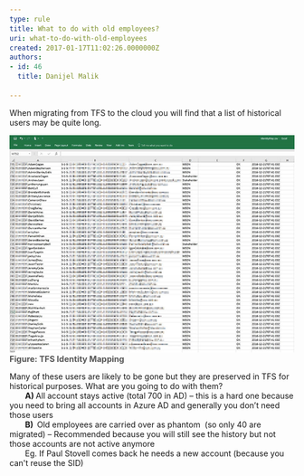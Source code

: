 ```yaml
---
type: rule
title: What to do with old employees?
uri: what-to-do-with-old-employees
created: 2017-01-17T11:02:26.0000000Z
authors:
- id: 46
  title: Danijel Malik

---
```




<span class='intro'> When migrating from TFS to the cloud you will find that a list of historical users may be quite long.<br> </span>

<dl class="image"><dt>​​<img src="old-employees-to-the-cloud.jpg" alt="old-employees-to-the-cloud.jpg" />​​<span style="color&#58;#555555;font-size&#58;0.9rem;font-weight&#58;bold;">Figure&#58; TFS Identity Mapping​</span>​</dt></dl><p>Many of these users are likely to be gone but they are preserved in TFS for historical purposes. What are you going to do with them?&#160;<br>&#160;&#160;&#160;&#160;&#160;&#160;&#160;<b>A) </b>All account stays active (total 700 in AD) – this is a hard one because you need to bring all accounts in Azure AD and generally you don’t need those users<br>&#160;&#160;&#160;&#160;&#160;&#160; 
   <b>B)&#160; </b>Old employees are carried over as phantom&#160; (so only 40 are migrated) – Recommended because you will still see the history but not those accounts are not active anymore<br>&#160;&#160;&#160;&#160;&#160;&#160; Eg. If Paul Stovell comes back he needs a new account (because you can't reuse the SID)<br></p>


